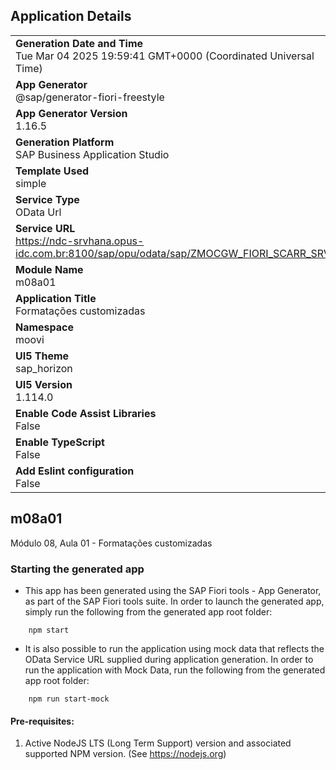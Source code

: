 ## Application Details
|               |
| ------------- |
|**Generation Date and Time**<br>Tue Mar 04 2025 19:59:41 GMT+0000 (Coordinated Universal Time)|
|**App Generator**<br>@sap/generator-fiori-freestyle|
|**App Generator Version**<br>1.16.5|
|**Generation Platform**<br>SAP Business Application Studio|
|**Template Used**<br>simple|
|**Service Type**<br>OData Url|
|**Service URL**<br>https://ndc-srvhana.opus-idc.com.br:8100/sap/opu/odata/sap/ZMOCGW_FIORI_SCARR_SRV/|
|**Module Name**<br>m08a01|
|**Application Title**<br>Formatações customizadas|
|**Namespace**<br>moovi|
|**UI5 Theme**<br>sap_horizon|
|**UI5 Version**<br>1.114.0|
|**Enable Code Assist Libraries**<br>False|
|**Enable TypeScript**<br>False|
|**Add Eslint configuration**<br>False|

## m08a01

Módulo 08, Aula 01 - Formatações customizadas

### Starting the generated app

-   This app has been generated using the SAP Fiori tools - App Generator, as part of the SAP Fiori tools suite.  In order to launch the generated app, simply run the following from the generated app root folder:

```
    npm start
```

- It is also possible to run the application using mock data that reflects the OData Service URL supplied during application generation.  In order to run the application with Mock Data, run the following from the generated app root folder:

```
    npm run start-mock
```

#### Pre-requisites:

1. Active NodeJS LTS (Long Term Support) version and associated supported NPM version.  (See https://nodejs.org)



